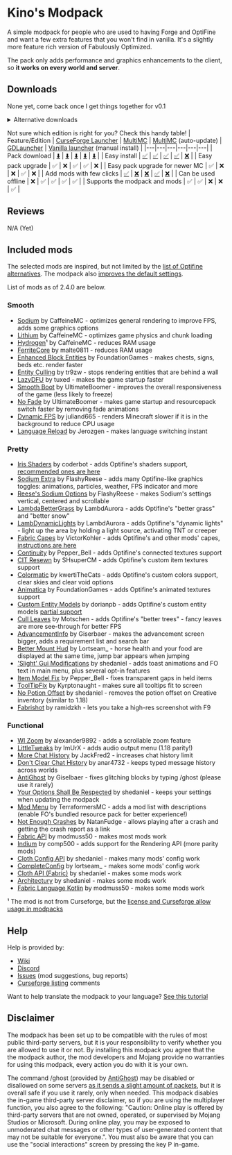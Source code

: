 # Kino's Modpack
A simple modpack for people who are used to having Forge and OptiFine and want a few extra features that you won't find in vanilla. It's a slightly more feature rich version of Fabulously Optimized.

The pack only adds performance and graphics enhancements to the client, so **it works on every world and server**.

## Downloads

None yet, come back once I get things together for v0.1

<details>
  <summary>Alternative downloads</summary>

_These downloads do not yet support the modpack or the mods :(_


</details>
  


Not sure which edition is right for you? Check this handy table!
| Feature/Edition | [CurseForge Launcher](https://download.curseforge.com) | [MultiMC](https://multimc.org) | [MultiMC](https://multimc.org) (auto-update) | [GDLauncher](https://gdevs.io) | [Vanilla launcher](https://www.minecraft.net/en-us/download) (manual install) |
|---|---|---|---|---|---|
| Pack download | [⬇️](https://www.curseforge.com/minecraft/modpacks/fabulously-optimized/files) | [⬇️](https://www.curseforge.com/minecraft/modpacks/fabulously-optimized/files) | [⬇️](https://github.com/Madis0/fabulously-optimized#downloads) | [⬇️](https://www.curseforge.com/minecraft/modpacks/fabulously-optimized/files) | [⬇️](https://github.com/Fabulously-Optimized/fabulously-optimized/wiki/Install-instructions#minecraft-launcher-the-vanilla) |
| Easy install | [✅](https://github.com/Madis0/fabulously-optimized/wiki/Install-instructions#curseforge-launcher) | [✅](https://github.com/Madis0/fabulously-optimized/wiki/Install-instructions#multimc) | [✅](https://github.com/Madis0/fabulously-optimized/wiki/Install-instructions#multimc-auto-update) | [✅](https://github.com/Madis0/fabulously-optimized/wiki/Install-instructions#gdlauncher) | [❌](https://github.com/Madis0/fabulously-optimized/wiki/Install-instructions#minecraft-launcher-the-vanilla-or-any-other-launcher) |
| Easy pack upgrade | ✅ | ❌ | ✅ | ✅ | ❌ |
| Easy pack upgrade for newer MC | ✅ | ❌ | ❌ | ✅ | ❌ |
| Add mods with few clicks | [✅](https://github.com/Madis0/fabulously-optimized/wiki/Adding-more-mods#curseforge-launcher-minecraft-117xfo-2xx) | [❌](https://github.com/Madis0/fabulously-optimized/wiki/Adding-more-mods#multimc) | [❌](https://github.com/Madis0/fabulously-optimized/wiki/Adding-more-mods#multimc) | [✅](https://github.com/Madis0/fabulously-optimized/wiki/Adding-more-mods#gdlauncher) | [❌](https://github.com/Madis0/fabulously-optimized/wiki/Adding-more-mods#minecraft-launcher-vanilla) |
| Can be used offline | ❌ | ✅ | ✅ | ✅ | ✅ |
| Supports the modpack and mods | ✅ | ✅ | ❌ | ❌ | ✅ |

## Reviews

N/A (Yet)

## Included mods

The selected mods are inspired, but not limited by the [list of Optifine alternatives](https://gist.github.com/LambdAurora/1f6a4a99af374ce500f250c6b42e8754). The modpack also [improves the default settings](https://github.com/Madis0/fabulously-optimized/wiki/Changed-options).

List of mods as of 2.4.0 are below.

### Smooth
* [Sodium](https://www.curseforge.com/minecraft/mc-mods/sodium) by CaffeineMC - optimizes general rendering to improve FPS, adds some graphics options
* [Lithium](https://www.curseforge.com/minecraft/mc-mods/lithium) by CaffeineMC - optimizes game physics and chunk loading
* [Hydrogen](https://modrinth.com/mod/hydrogen)¹ by CaffeineMC - reduces RAM usage
* [FerriteCore](https://www.curseforge.com/minecraft/mc-mods/ferritecore-fabric) by malte0811 - reduces RAM usage
* [Enhanced Block Entities](https://www.curseforge.com/minecraft/mc-mods/enhanced-block-entities) by FoundationGames - makes chests, signs, beds etc. render faster
* [Entity Culling](https://www.curseforge.com/minecraft/mc-mods/entityculling) by tr9zw - stops rendering entities that are behind a wall
* [LazyDFU](https://www.curseforge.com/minecraft/mc-mods/lazydfu) by tuxed - makes the game startup faster
* [Smooth Boot](https://www.curseforge.com/minecraft/mc-mods/smooth-boot) by UltimateBoomer - improves the overall responsiveness of the game (less likely to freeze)
* [No Fade](https://www.curseforge.com/minecraft/mc-mods/no-fade) by UltimateBoomer - makes game startup and resourcepack switch faster by removing fade animations
* [Dynamic FPS](https://www.curseforge.com/minecraft/mc-mods/dynamic-fps) by juliand665 - renders Minecraft slower if it is in the background to reduce CPU usage
* [Language Reload](https://www.curseforge.com/minecraft/mc-mods/language-reload) by Jerozgen - makes language switching instant

### Pretty
* [Iris Shaders](https://www.curseforge.com/minecraft/mc-mods/irisshaders) by coderbot - adds Optifine's shaders support, [recommended ones are here](https://github.com/IrisShaders/Iris#what-shader-packs-can-i-use-right-now)
* [Sodium Extra](https://www.curseforge.com/minecraft/mc-mods/sodium-extra) by FlashyReese - adds many Optifine-like graphics toggles: animations, particles, weather, FPS indicator and more
* [Reese's Sodium Options](https://www.curseforge.com/minecraft/mc-mods/reeses-sodium-options) by FlashyReese - makes Sodium's settings vertical, centered and scrollable
* [LambdaBetterGrass](https://www.curseforge.com/minecraft/mc-mods/lambdabettergrass) by LambdAurora - adds Optifine's "better grass" and "better snow"
* [LambDynamicLights](https://www.curseforge.com/minecraft/mc-mods/lambdynamiclights) by LambdAurora - adds Optifine's "dynamic lights" - light up the area by holding a light source, activating TNT or creeper
* [Fabric Capes](https://www.curseforge.com/minecraft/mc-mods/capes) by VictorKohler - adds Optifine's and other mods' capes, [instructions are here](https://github.com/Madis0/fabulously-optimized/wiki/Free-cape)
* [Continuity](https://www.curseforge.com/minecraft/mc-mods/continuity) by Pepper_Bell - adds Optifine's connected textures support
* [CIT Resewn](https://www.curseforge.com/minecraft/mc-mods/cit-resewn) by SHsuperCM - adds Optifine's custom item textures support
* [Colormatic](https://www.curseforge.com/minecraft/mc-mods/colormatic) by kwertiTheCats - adds Optifine's custom colors support, clear skies and clear void options
* [Animatica](https://www.curseforge.com/minecraft/mc-mods/animatica) by FoundationGames - adds Optifine's animated textures support
* [Custom Entity Models](https://www.curseforge.com/minecraft/mc-mods/custom-entity-models-cem) by dorianpb - adds Optifine's custom entity models [partial support](https://www.curseforge.com/minecraft/mc-mods/custom-entity-models-cem)
* [Cull Leaves](https://www.curseforge.com/minecraft/mc-mods/cull-leaves) by Motschen - adds Optifine's "better trees" - fancy leaves are more see-through for better FPS
* [AdvancementInfo](https://www.curseforge.com/minecraft/mc-mods/advancementinfo) by Giserbaer - makes the advancement screen bigger, adds a requirement list and search bar
* [Better Mount Hud](https://www.curseforge.com/minecraft/mc-mods/better-mount-hud) by Lortseam_ - horse health and your food are displayed at the same time, jump bar appears when jumping
* ['Slight' Gui Modifications](https://www.curseforge.com/minecraft/mc-mods/slight-gui-modifications) by shedaniel - adds toast animations and FO text in main menu, plus several opt-in features
* [Item Model Fix](https://www.curseforge.com/minecraft/mc-mods/item-model-fix) by Pepper_Bell - fixes transparent gaps in held items
* [ToolTipFix](https://www.curseforge.com/minecraft/mc-mods/tooltipfix) by Kyrptonaught - makes sure all tooltips fit to screen
* [No Potion Offset](https://www.curseforge.com/minecraft/mc-mods/no-potion-offset) by shedaniel - removes the potion offset on Creative inventory (similar to 1.18)
* [Fabrishot](https://www.curseforge.com/minecraft/mc-mods/fabrishot) by ramidzkh - lets you take a high-res screenshot with F9

### Functional
* [WI Zoom](https://www.curseforge.com/minecraft/mc-mods/wi-zoom) by alexander9892 - adds a scrollable zoom feature
* [LittleTweaks](https://www.curseforge.com/minecraft/mc-mods/littletweaks) by ImUrX - adds audio output menu (1.18 parity!)
* [More Chat History](https://www.curseforge.com/minecraft/mc-mods/more-chat-history) by JackFred2 - increases chat history limit
* [Don't Clear Chat History](https://www.curseforge.com/minecraft/mc-mods/dont-clear-chat-history) by anar4732 - keeps typed message history across worlds
* [AntiGhost](https://www.curseforge.com/minecraft/mc-mods/antighost) by Giselbaer - fixes glitching blocks by typing /ghost (please use it rarely)
* [Your Options Shall Be Respected](https://www.curseforge.com/minecraft/mc-mods/yosbr) by shedaniel - keeps your settings when updating the modpack
* [Mod Menu](https://www.curseforge.com/minecraft/mc-mods/modmenu) by TerraformersMC - adds a mod list with descriptions (enable FO's bundled resource pack for better experience!)
* [Not Enough Crashes](https://www.curseforge.com/minecraft/mc-mods/not-enough-crashes) by NatanFudge - allows playing after a crash and getting the crash report as a link
* [Fabric API](https://www.curseforge.com/minecraft/mc-mods/fabric-api) by modmuss50 - makes most mods work
* [Indium](https://www.curseforge.com/minecraft/mc-mods/indium) by comp500 - adds support for the Rendering API (more parity mods)
* [Cloth Config API](https://www.curseforge.com/minecraft/mc-mods/cloth-config) by shedaniel - makes many mods' config work
* [CompleteConfig](https://www.curseforge.com/minecraft/mc-mods/completeconfig) by lortseam_ - makes some mods' config work
* [Cloth API (Fabric)](https://www.curseforge.com/minecraft/mc-mods/cloth-api) by shedaniel - makes some mods work
* [Architectury](https://www.curseforge.com/minecraft/mc-mods/architectury-fabric) by shedaniel - makes some mods work
* [Fabric Language Kotlin](https://www.curseforge.com/minecraft/mc-mods/fabric-language-kotlin) by modmuss50 - makes some mods work

¹ The mod is not from Curseforge, but the [license and Curseforge allow usage in modpacks](https://support.overwolf.com/en/support/solutions/articles/9000197913-non-curseforge-mods)

## Help

Help is provided by:

* [Wiki](https://github.com/Madis0/fabulously-optimized/wiki)
* [Discord](https://discord.gg/yxaXtaQqdB)
* [Issues](https://github.com/Madis0/fabulously-optimized/issues) (mod suggestions, bug reports)
* [Curseforge listing](https://www.curseforge.com/minecraft/modpacks/fabulously-optimized) comments

Want to help translate the modpack to your language? [See this tutorial](https://github.com/Madis0/fabulously-optimized/wiki/Language-support)

## Disclaimer

The modpack has been set up to be compatible with the rules of most public third-party servers, but it is your responsibility to verify whether you are allowed to use it or not. By installing this modpack you agree that the the modpack author, the mod developers and Mojang provide no warranties for using this modpack, every action you do with it is your own. 

The command /ghost (provided by [AntiGhost](https://www.curseforge.com/minecraft/mc-mods/antighost)) may be disabled or disallowed on some servers [as it sends a slight amount of packets](https://www.curseforge.com/minecraft/mc-mods/antighost?comment=103), but it is overall safe if you use it rarely, only when needed.
This modpack disables the in-game third-party server disclaimer, so if you are using the multiplayer function, you also agree to the following: "Caution: Online play is offered by third-party servers that are not owned, operated, or supervised by Mojang Studios or Microsoft. During online play, you may be exposed to unmoderated chat messages or other types of user-generated content that may not be suitable for everyone.". You must also be aware that you can use the "social interactions" screen by pressing the key P in-game.
